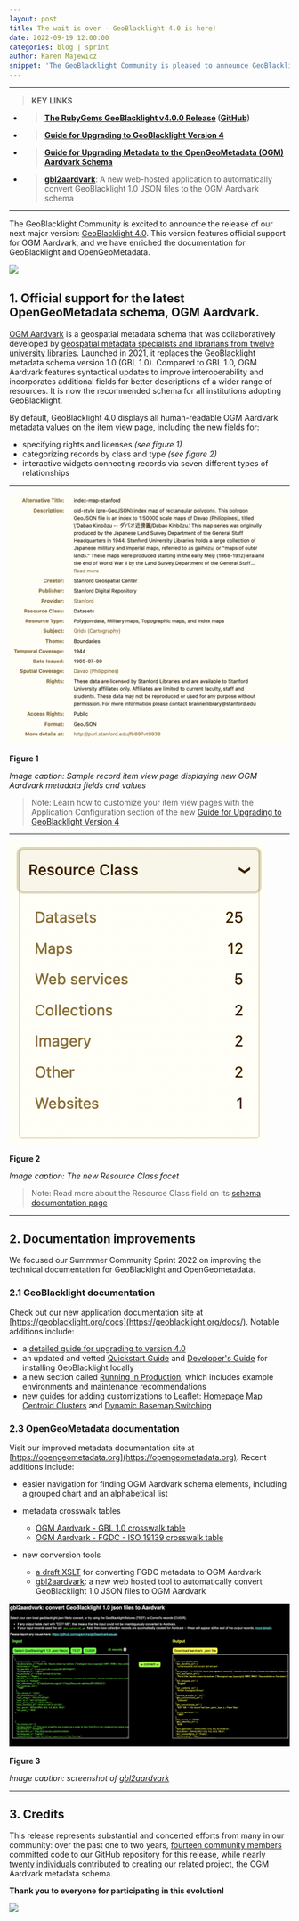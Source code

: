 ```yaml
---
layout: post
title: The wait is over - GeoBlacklight 4.0 is here!
date: 2022-09-19 12:00:00
categories: blog | sprint
author: Karen Majewicz
snippet: 'The GeoBlacklight Community is pleased to announce GeoBlacklight 4.0. This latest community release includes several new features, including full support for the OpenGeoMetadata schema, OGM Aardvark, and enriched documentation.'
---
```

-------
> **KEY LINKS**
* > **[The RubyGems GeoBlacklight v4.0.0 Release](https://rubygems.org/gems/geoblacklight/versions/4.0.0) ([GitHub](https://github.com/geoblacklight/geoblacklight/releases/tag/v4.0.0))**
* > **[Guide for Upgrading to GeoBlacklight Version 4](https://geoblacklight.org/docs/upgrading/Upgrading_to_version_4_0/)**
* > **[Guide for Upgrading Metadata to the OpenGeoMetadata (OGM) Aardvark Schema](https://opengeometadata.org/docs/upgrading)**
* > **[gbl2aardvark](https://kgjenkins.github.io/gbl2aardvark/)**: A new web-hosted application to automatically convert GeoBlacklight 1.0 JSON files to the OGM Aardvark schema

------

The GeoBlacklight Community is excited to announce the release of our next major version:  [GeoBlacklight 4.0](https://github.com/geoblacklight/geoblacklight/releases/tag/v4.0.0). This version features official support for OGM Aardvark, and we have enriched the documentation for GeoBlacklight and OpenGeoMetadata.

![](https://media.giphy.com/media/gSDb851REn92leXb8R/giphy.gif?cid=ecf05e47p24gugw68aabqhjw9rb2f9lggv1hky2iwbrypg6l&rid=giphy.gif&ct=g)


## 1. Official support for the latest OpenGeoMetadata schema, **OGM Aardvark**.

[OGM Aardvark](https://opengeometadata.org/docs/ogm-aardvark) is a geospatial metadata schema that was collaboratively developed by [geospatial metadata specialists and librarians from twelve university libraries](https://opengeometadata.org/docs/about-ogm-aardvark#who-came-up-with-the-schema). Launched in 2021, it replaces the GeoBlacklight metadata schema version 1.0 (GBL 1.0). Compared to GBL 1.0, OGM Aardvark features syntactical updates to improve interoperability and incorporates additional fields for better descriptions of a wider range of resources. It is now the recommended schema for all institutions adopting GeoBlacklight.

By default, GeoBlacklight 4.0 displays all human-readable OGM Aardvark metadata values on the item view page, including the new fields for:

* specifying rights and licenses *(see figure 1)*
* categorizing records by class and type *(see figure 2)*
* interactive widgets connecting records via seven different types of relationships



---------

![item view page](/images/rightsItemPage.png)

**Figure 1**

*Image caption: Sample record item view page displaying new OGM Aardvark metadata fields and values*

> Note: Learn how to customize your item view pages with the Application Configuration section of the new [Guide for Upgrading to GeoBlacklight Version 4](https://geoblacklight.org/docs/upgrading/Upgrading_to_version_4_0/)


---------
![resource class](/images/resourceClass.png)

**Figure 2**

*Image caption: The new Resource Class facet*


> Note: Read more about the Resource Class field on its [schema documentation page](https://opengeometadata.org/docs/ogm-aardvark/resource-class)


------------

## 2. Documentation improvements

We focused our Summmer Community Sprint 2022 on improving the technical documentation for GeoBlacklight and OpenGeometadata.

### 2.1 GeoBlacklight documentation

Check out our new application documentation site at [https://geoblacklight.org/docs](https://geoblacklight.org/docs/). Notable additions include:

* a [detailed guide for upgrading to version 4.0](https://geoblacklight.org/docs/upgrading/Upgrading_to_version_4_0/)
* an updated and vetted [Quickstart Guide](https://geoblacklight.org/docs/installation/geoblacklight_quick_start/) and [Developer's Guide](https://geoblacklight.org/docs/installation/getting_started_developers/) for installing GeoBlacklight locally
* a new section called [Running in Production](https://geoblacklight.org/docs/production/hardware_recommendations/), which includes example environments and maintenance recommendations
* new guides for adding customizations to Leaflet: [Homepage Map Centroid Clusters](https://geoblacklight.org/docs/customization/homepage_map_centroid_clusters/) and [Dynamic Basemap Switching](https://geoblacklight.org/docs/customization/dynamic_basemap_switching/)

### 2.3 OpenGeoMetadata documentation

Visit our improved metadata documentation site at [https://opengeometadata.org](https://opengeometadata.org). Recent additions include:


* easier navigation for finding OGM Aardvark schema elements, including a grouped chart and an alphabetical list
* metadata crosswalk tables
	* [OGM Aardvark - GBL 1.0 crosswalk table](https://opengeometadata.org/docs/upgrading#full-aardvark-and-gbl-10-crosswalk-table)
	* [OGM Aardvark - FGDC - ISO 19139 crosswalk table](https://opengeometadata.org/docs/upgrading#option-1-re-run-the-metadata-pipeline-with-a-new-crosswalk)

* new conversion tools
	* [a draft XSLT](https://github.com/OpenGeoMetadata/GeoCombine/pull/131)
 for converting FGDC metadata to OGM Aardvark
	*  [gbl2aardvark](https://kgjenkins.github.io/gbl2aardvark/): a new web hosted tool to automatically convert GeoBlacklight 1.0 JSON files to OGM Aardvark

![resource class](/images/gbl2aardvark.png)

**Figure 3**

*Image caption: screenshot of [gbl2aardvark](https://kgjenkins.github.io/gbl2aardvark/)*



-------------

## 3. Credits

This release represents substantial and concerted efforts from many in our community: over the past one to two years, [fourteen community members](https://github.com/geoblacklight/geoblacklight/releases/tag/v4.0.0) committed code to our GitHub repository for this release, while nearly [twenty individuals](https://opengeometadata.org/docs/about-ogm-aardvark#who-came-up-with-the-schema) contributed to creating our related project, the OGM Aardvark metadata schema.

**Thank you to everyone for participating in this evolution!**


![](https://media.giphy.com/media/sR4uKrapHivOF4h7SY/giphy.gif?cid=ecf05e47p24gugw68aabqhjw9rb2f9lggv1hky2iwbrypg6l&rid=giphy.gif&ct=g)
